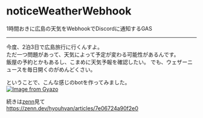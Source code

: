# noticeWeatherWebhook

1時間おきに広島の天気をWebhookでDiscordに通知するGAS

---

今度、2泊3日で広島旅行に行くんすよ。  
ただ一つ問題があって、天気によって予定が変わる可能性があるんです。  
飯屋の予約とかもあるし、こまめに天気予報を確認したい。
でも、ウェザーニュースを毎日開くのがめんどくさい。

ということで、こんな感じのbotを作ってみました。  
[![Image from Gyazo](https://i.gyazo.com/7cd82da034d316249eeb855b74bd0d79.png)](https://gyazo.com/7cd82da034d316249eeb855b74bd0d79)

続きは[zenn](https://zenn.dev/hyouhyan/articles/7e06724a90f2e0)見て  
https://zenn.dev/hyouhyan/articles/7e06724a90f2e0
